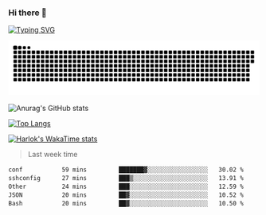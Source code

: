 ### Hi there 👋

<!--
**wray-le/wray-lee* is a ✨ _special_ ✨ repository because its `README.md` (this file) appears on your GitHub profile.

Here are some ideas to get you started:

- 🔭 I’m currently working on ...
- 🌱 I’m currently learning ...
- 👯 I’m looking to collaborate on ...
- 🤔 I’m looking for help with ...
- 💬 Ask me about ...
- 📫 How to reach me: ...
- 😄 Pronouns: ...
- ⚡ Fun fact: ...
-->
[![Typing SVG](https://readme-typing-svg.herokuapp.com?color=91BEF0&vCenter=true&lines=This+is+Wray's+profile;A+noob+developer)](https://git.io/typing-svg)

<p align="center"><a href=#><img src="image/contributions.svg"></a></p>  

![Anurag's GitHub stats](https://github-readme-stats.vercel.app/api?username=wray-lee&show_icons=true&theme=tokyonight)


[![Top Langs](https://github-readme-stats.vercel.app/api/top-langs/?username=wray-lee&exclude_repo=wray-lee.github.io,wray-lee&layout=donut)](https://github.com/anuraghazra/github-readme-stats)


[![Harlok's WakaTime stats](https://github-readme-stats.vercel.app/api/wakatime?username=wray)](https://github.com/anuraghazra/github-readme-stats)

> Last week time

<!--START_SECTION:waka-->

```txt
conf           59 mins         ███████▓░░░░░░░░░░░░░░░░░   30.02 %
sshconfig      27 mins         ███▒░░░░░░░░░░░░░░░░░░░░░   13.91 %
Other          24 mins         ███░░░░░░░░░░░░░░░░░░░░░░   12.59 %
JSON           20 mins         ██▓░░░░░░░░░░░░░░░░░░░░░░   10.52 %
Bash           20 mins         ██▓░░░░░░░░░░░░░░░░░░░░░░   10.50 %
```

<!--END_SECTION:waka-->
